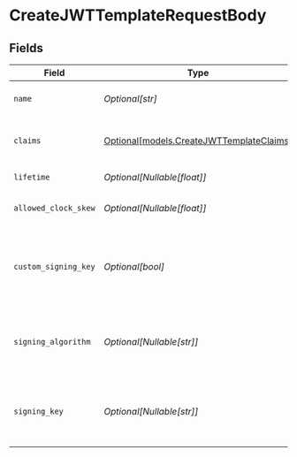 # CreateJWTTemplateRequestBody


## Fields

| Field                                                                            | Type                                                                             | Required                                                                         | Description                                                                      | Example                                                                          |
| -------------------------------------------------------------------------------- | -------------------------------------------------------------------------------- | -------------------------------------------------------------------------------- | -------------------------------------------------------------------------------- | -------------------------------------------------------------------------------- |
| `name`                                                                           | *Optional[str]*                                                                  | :heavy_minus_sign:                                                               | JWT template name                                                                | Example Template                                                                 |
| `claims`                                                                         | [Optional[models.CreateJWTTemplateClaims]](../models/createjwttemplateclaims.md) | :heavy_minus_sign:                                                               | JWT template claims in JSON format                                               | {}                                                                               |
| `lifetime`                                                                       | *Optional[Nullable[float]]*                                                      | :heavy_minus_sign:                                                               | JWT token lifetime                                                               | 3600                                                                             |
| `allowed_clock_skew`                                                             | *Optional[Nullable[float]]*                                                      | :heavy_minus_sign:                                                               | JWT token allowed clock skew                                                     | 5                                                                                |
| `custom_signing_key`                                                             | *Optional[bool]*                                                                 | :heavy_minus_sign:                                                               | Whether a custom signing key/algorithm is also provided for this template        | false                                                                            |
| `signing_algorithm`                                                              | *Optional[Nullable[str]]*                                                        | :heavy_minus_sign:                                                               | The custom signing algorithm to use when minting JWTs                            | RS256                                                                            |
| `signing_key`                                                                    | *Optional[Nullable[str]]*                                                        | :heavy_minus_sign:                                                               | The custom signing private key to use when minting JWTs                          | PRIVATE_KEY_PLACEHOLDER                                                          |